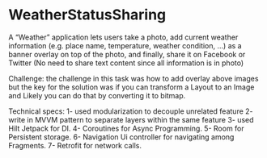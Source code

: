 # WeatherStatusSharing

 A “Weather” application lets users take a photo, add current weather information (e.g. place name, temperature, weather condition, …)
 as a banner overlay on top of the photo, and finally,
 share it on Facebook or Twitter (No need to share text content since all information is in photo)

Challenge:
 the challenge in this task was how to add overlay above images but the key for the solution was if you can transform a Layout to an Image and Likely you can do that by
 converting it to bitmap.

Technical specs:
 1- used modularization to decouple unrelated feature
 2- write in MVVM pattern to separate layers within the same feature
 3- used Hilt Jetpack for DI.
 4- Coroutines for Async Programming.
 5- Room for Persistent storage.
 6- Navigation Ui controller for navigating among Fragments.
 7- Retrofit for network calls.
